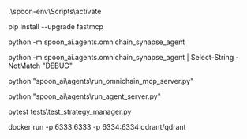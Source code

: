 .\spoon-env\Scripts\activate

pip install --upgrade fastmcp

python -m spoon_ai.agents.omnichain_synapse_agent

python -m spoon_ai.agents.omnichain_synapse_agent | Select-String -NotMatch "DEBUG"

python "spoon_ai\agents\run_omnichain_mcp_server.py"

python "spoon_ai\agents\run_agent_server.py"

pytest tests\test_strategy_manager.py

docker run -p 6333:6333 -p 6334:6334 qdrant/qdrant